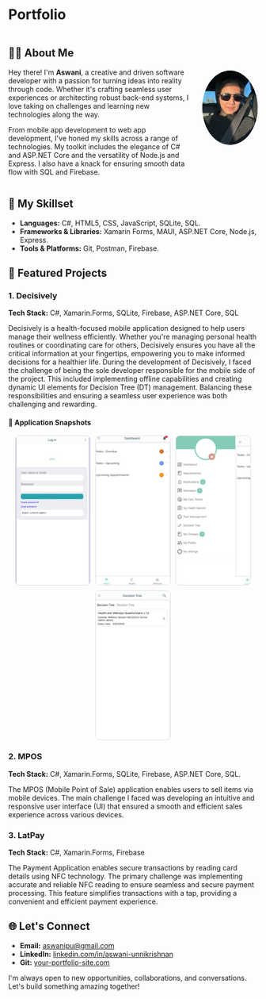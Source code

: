 # Portfolio


<div style="display: flex; align-items: center; justify-content: space-between;">
  <div>
    <h2>👨‍💻 About Me</h2>
    <p>
      Hey there! I'm <strong>Aswani</strong>, a creative and driven software developer with a passion for turning ideas into reality through code. Whether it's crafting seamless user experiences or architecting robust back-end systems, I love taking on challenges and learning new technologies along the way.
    </p>
    <p>
      From mobile app development to web app development, I've honed my skills across a range of technologies. My toolkit includes the elegance of C# and ASP.NET Core and the versatility of Node.js and Express. I also have a knack for ensuring smooth data flow with SQL and Firebase.
    </p>
  </div>
  <img src="./images/profile_photo.jpg" alt="Aswani's Photo" style="border-radius: 50%; width: 150px; height: 150px; margin-left: 20px;">
</div>


## 💼 My Skillset
- **Languages:** C#, HTML5, CSS, JavaScript, SQLite, SQL.
- **Frameworks & Libraries:** Xamarin Forms, MAUI, ASP.NET Core, Node.js, Express. 
- **Tools & Platforms:** Git, Postman, Firebase.

## 🚀 Featured Projects
### 1. Decisively
**Tech Stack:** C#, Xamarin.Forms, SQLite, Firebase, ASP.NET Core, SQL

Decisively is a health-focused mobile application designed to help users manage their wellness efficiently.
Whether you're managing personal health routines or coordinating care for others, Decisively ensures you have all the critical information at your fingertips, empowering you to make informed decisions for a healthier life.
During the development of Decisively, I faced the challenge of being the sole developer responsible for the mobile side of the project. This included implementing offline capabilities and creating dynamic UI elements for Decision Tree (DT)  management. Balancing these responsibilities and ensuring a seamless user experience was both challenging and rewarding.


#### 📸 Application Snapshots

<div style="display: flex; flex-wrap: wrap; gap: 10px; justify-content: center;">
  <img src="./images/login.jpg" alt="Login" style="width: 150px; height: 300px; object-fit: cover; border: 1px solid #ddd; border-radius: 8px;">
  <img src="./images/dashboard.jpg" alt="Dashboard" style="width: 150px; height: 300px; object-fit: cover; border: 1px solid #ddd; border-radius: 8px;">
  <img src="./images/Menu.jpg" alt="Menu" style="width: 150px; height: 300px; object-fit: cover; border: 1px solid #ddd; border-radius: 8px;">
  <img src="./images/dt.jpg" alt="DT" style="width: 150px; height: 300px; object-fit: cover; border: 1px solid #ddd; border-radius: 8px;">
</div>


### 2. MPOS
**Tech Stack:** C#, Xamarin.Forms, SQLite, Firebase, ASP.NET Core, SQL.

The MPOS (Mobile Point of Sale) application enables users to sell items via mobile devices. The main challenge I faced was developing an intuitive and responsive user interface (UI) that ensured a smooth and efficient sales experience across various devices.

### 3. LatPay
**Tech Stack:** C#, Xamarin.Forms, Firebase

The Payment Application enables secure transactions by reading card details using NFC technology. The primary challenge was implementing accurate and reliable NFC reading to ensure seamless and secure payment processing. This feature simplifies transactions with a tap, providing a convenient and efficient payment experience.

## 🌐 Let's Connect
- **Email:** [aswanipu@gmail.com](mailto:aswanipu@gmail.com)
- **LinkedIn:** [linkedin.com/in/aswani-unnikrishnan](www.linkedin.com/in/aswani-unnikrishnan)
- **Git:** [your-portfolio-site.com](https://your-portfolio-site.com)

I'm always open to new opportunities, collaborations, and conversations. Let's build something amazing together!

